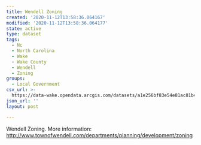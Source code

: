 ```yaml
---
title: Wendell Zoning
created: '2020-11-12T13:58:36.064167'
modified: '2020-11-12T13:58:36.064177'
state: active
type: dataset
tags:
  - Nc
  - North Carolina
  - Wake
  - Wake County
  - Wendell
  - Zoning
groups:
  - Local Government
csv_url: >-
  https://data-wake.opendata.arcgis.com/datasets/a1e256bf83e54e81ac81b40fec9b6759_26.csv?outSR=%7B%22latestWkid%22%3A2264%2C%22wkid%22%3A102719%7D
json_url: ''
layout: post

---
```

Wendell Zoning. More information: http://www.townofwendell.com/departments/planning/development/zoning
